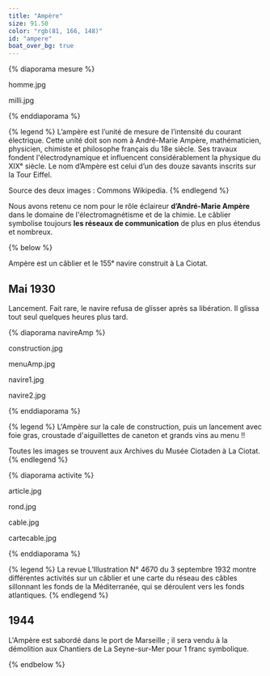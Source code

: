 ```yaml
---
title: "Ampère"
size: 91.50
color: "rgb(81, 166, 148)"
id: "ampere"
boat_over_bg: true
---
```


{% diaporama mesure %}

homme.jpg

milli.jpg

{% enddiaporama %}

{% legend %}
L’ampère est l’unité de mesure de l’intensité du courant électrique. Cette unité doit son nom à André-Marie Ampère, mathématicien, physicien, chimiste et philosophe français du 18e siècle. Ses travaux fondent l'électrodynamique et influencent considérablement la physique du XIXᵉ siècle. Le nom d’Ampère est celui d’un des douze savants inscrits sur la Tour Eiffel.

Source des deux images : Commons Wikipedia.
{% endlegend %}


Nous avons retenu ce nom pour le rôle éclaireur **d’André-Marie Ampère** dans le domaine de l'électromagnétisme et de la chimie. Le câblier symbolise toujours **les réseaux de communication** de plus en plus étendus et nombreux.

{% below %}

Ampère est un câblier et le 155ᵉ navire construit à La Ciotat.

Mai 1930
------------

Lancement. Fait rare, le navire refusa de glisser après sa libération. Il glissa tout seul quelques heures plus tard.

{% diaporama navireAmp %}

construction.jpg

menuAmp.jpg

navire1.jpg

navire2.jpg

{% enddiaporama %}

{% legend %}
L'Ampère sur la cale de construction, puis un lancement avec foie gras, croustade d'aiguillettes de caneton et grands vins au menu !!

Toutes les images se trouvent aux Archives du Musée Ciotaden à La Ciotat.
{% endlegend %}

{% diaporama activite %}

article.jpg

rond.jpg

cable.jpg

cartecable.jpg

{% enddiaporama %}

{% legend %}
La revue L’Illustration N° 4670 du 3 septembre 1932 montre différentes activités sur un câblier et une carte du réseau des câbles sillonnant les fonds de la Méditerranée, qui se déroulent vers les fonds atlantiques.
{% endlegend %}


1944
------------

L'Ampère est sabordé dans le port de Marseille ; il sera vendu à la démolition aux Chantiers de La Seyne-sur-Mer pour 1 franc symbolique.

{% endbelow %}
